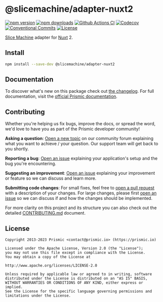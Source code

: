 # @slicemachine/adapter-nuxt2

[![npm version][npm-version-src]][npm-version-href]
[![npm downloads][npm-downloads-src]][npm-downloads-href]
[![Github Actions CI][github-actions-ci-src]][github-actions-ci-href]
[![Codecov][codecov-src]][codecov-href]
[![Conventional Commits][conventional-commits-src]][conventional-commits-href]
[![License][license-src]][license-href]

[Slice Machine][slicemachine] adapter for [Nuxt][nuxt] 2.

<!--

TODO: Create a small list of package features:

- 🤔 &nbsp;A useful feature;
- 🥴 &nbsp;Another useful feature;
- 🙃 &nbsp;A final useful feature.

Non-breaking space: &nbsp; are here on purpose to fix emoji rendering on certain systems.

-->

## Install

```bash
npm install --save-dev @slicemachine/adapter-nuxt2
```

## Documentation

To discover what's new on this package check out [the changelog][changelog]. For full documentation, visit the [official Prismic documentation][prismic-docs].

## Contributing

Whether you're helping us fix bugs, improve the docs, or spread the word, we'd love to have you as part of the Prismic developer community!

**Asking a question**: [Open a new topic][forum-question] on our community forum explaining what you want to achieve / your question. Our support team will get back to you shortly.

**Reporting a bug**: [Open an issue][repo-bug-report] explaining your application's setup and the bug you're encountering.

**Suggesting an improvement**: [Open an issue][repo-feature-request] explaining your improvement or feature so we can discuss and learn more.

**Submitting code changes**: For small fixes, feel free to [open a pull request][repo-pull-requests] with a description of your changes. For large changes, please first [open an issue][repo-feature-request] so we can discuss if and how the changes should be implemented.

For more clarity on this project and its structure you can also check out the detailed [CONTRIBUTING.md][contributing] document.

## License

```
Copyright 2013-2023 Prismic <contact@prismic.io> (https://prismic.io)

Licensed under the Apache License, Version 2.0 (the "License");
you may not use this file except in compliance with the License.
You may obtain a copy of the License at

http://www.apache.org/licenses/LICENSE-2.0

Unless required by applicable law or agreed to in writing, software
distributed under the License is distributed on an "AS IS" BASIS,
WITHOUT WARRANTIES OR CONDITIONS OF ANY KIND, either express or implied.
See the License for the specific language governing permissions and
limitations under the License.
```

<!-- Links -->

[prismic]: https://prismic.io
[slicemachine]: https://www.slicemachine.dev/
[nuxt]: https://nuxtjs.org/

<!-- TODO: Replace link with a more useful one if available -->

[prismic-docs]: https://prismic.io/docs
[changelog]: ./CHANGELOG.md
[contributing]: ./CONTRIBUTING.md

<!-- TODO: Replace link with a more useful one if available -->

[forum-question]: https://community.prismic.io
[repo-bug-report]: https://github.com/prismicio/slicemachine-adapter-next/issues/new?assignees=&labels=bug&template=bug_report.md&title=
[repo-feature-request]: https://github.com/prismicio/slicemachine-adapter-next/issues/new?assignees=&labels=enhancement&template=feature_request.md&title=
[repo-pull-requests]: https://github.com/prismicio/slicemachine-adapter-next/pulls

<!-- Badges -->

[npm-version-src]: https://img.shields.io/npm/v/@slicemachine/adapter-next/latest.svg
[npm-version-href]: https://npmjs.com/package/@slicemachine/adapter-next
[npm-downloads-src]: https://img.shields.io/npm/dm/@slicemachine/adapter-next.svg
[npm-downloads-href]: https://npmjs.com/package/@slicemachine/adapter-next
[github-actions-ci-src]: https://github.com/prismicio/slicemachine-adapter-next/workflows/ci/badge.svg
[github-actions-ci-href]: https://github.com/prismicio/slicemachine-adapter-next/actions?query=workflow%3Aci
[codecov-src]: https://img.shields.io/codecov/c/github/prismicio/slicemachine-adapter-next.svg
[codecov-href]: https://codecov.io/gh/prismicio/slicemachine-adapter-next
[conventional-commits-src]: https://img.shields.io/badge/Conventional%20Commits-1.0.0-yellow.svg
[conventional-commits-href]: https://conventionalcommits.org
[license-src]: https://img.shields.io/npm/l/@slicemachine/adapter-next.svg
[license-href]: https://npmjs.com/package/@slicemachine/adapter-next
